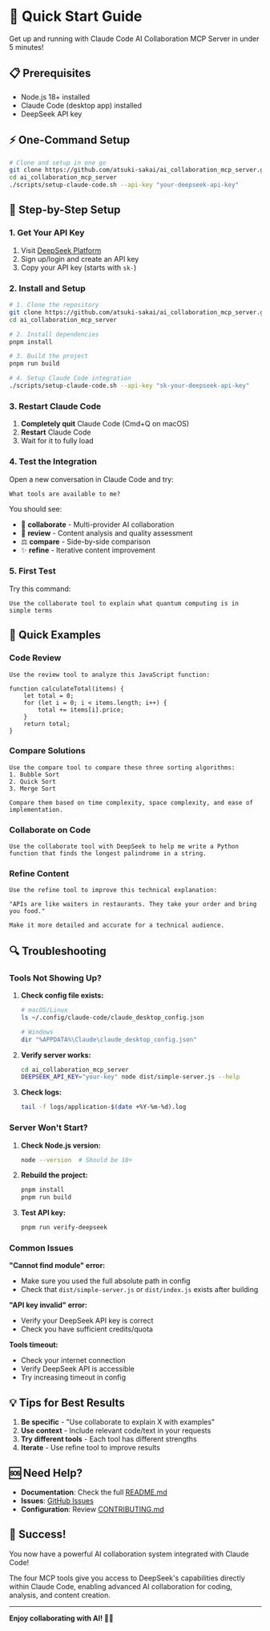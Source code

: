 # 🚀 Quick Start Guide

Get up and running with Claude Code AI Collaboration MCP Server in under 5 minutes!

## 📋 Prerequisites

- Node.js 18+ installed
- Claude Code (desktop app) installed
- DeepSeek API key

## ⚡ One-Command Setup

```bash
# Clone and setup in one go
git clone https://github.com/atsuki-sakai/ai_collaboration_mcp_server.git
cd ai_collaboration_mcp_server
./scripts/setup-claude-code.sh --api-key "your-deepseek-api-key"
```

## 🔧 Step-by-Step Setup

### 1. Get Your API Key

1. Visit [DeepSeek Platform](https://platform.deepseek.com/)
2. Sign up/login and create an API key
3. Copy your API key (starts with `sk-`)

### 2. Install and Setup

```bash
# 1. Clone the repository
git clone https://github.com/atsuki-sakai/ai_collaboration_mcp_server.git
cd ai_collaboration_mcp_server

# 2. Install dependencies
pnpm install

# 3. Build the project
pnpm run build

# 4. Setup Claude Code integration
./scripts/setup-claude-code.sh --api-key "sk-your-deepseek-api-key"
```

### 3. Restart Claude Code

1. **Completely quit** Claude Code (Cmd+Q on macOS)
2. **Restart** Claude Code
3. Wait for it to fully load

### 4. Test the Integration

Open a new conversation in Claude Code and try:

```
What tools are available to me?
```

You should see:
- 🤝 **collaborate** - Multi-provider AI collaboration
- 📝 **review** - Content analysis and quality assessment
- ⚖️ **compare** - Side-by-side comparison
- ✨ **refine** - Iterative content improvement

### 5. First Test

Try this command:

```
Use the collaborate tool to explain what quantum computing is in simple terms
```

## 🎯 Quick Examples

### Code Review
```
Use the review tool to analyze this JavaScript function:

function calculateTotal(items) {
    let total = 0;
    for (let i = 0; i < items.length; i++) {
        total += items[i].price;
    }
    return total;
}
```

### Compare Solutions
```
Use the compare tool to compare these three sorting algorithms:
1. Bubble Sort
2. Quick Sort  
3. Merge Sort

Compare them based on time complexity, space complexity, and ease of implementation.
```

### Collaborate on Code
```
Use the collaborate tool with DeepSeek to help me write a Python function that finds the longest palindrome in a string.
```

### Refine Content
```
Use the refine tool to improve this technical explanation:

"APIs are like waiters in restaurants. They take your order and bring you food."

Make it more detailed and accurate for a technical audience.
```

## 🔍 Troubleshooting

### Tools Not Showing Up?

1. **Check config file exists:**
   ```bash
   # macOS/Linux
   ls ~/.config/claude-code/claude_desktop_config.json
   
   # Windows
   dir "%APPDATA%\Claude\claude_desktop_config.json"
   ```

2. **Verify server works:**
   ```bash
   cd ai_collaboration_mcp_server
   DEEPSEEK_API_KEY="your-key" node dist/simple-server.js --help
   ```

3. **Check logs:**
   ```bash
   tail -f logs/application-$(date +%Y-%m-%d).log
   ```

### Server Won't Start?

1. **Check Node.js version:**
   ```bash
   node --version  # Should be 18+
   ```

2. **Rebuild the project:**
   ```bash
   pnpm install
   pnpm run build
   ```

3. **Test API key:**
   ```bash
   pnpm run verify-deepseek
   ```

### Common Issues

**"Cannot find module" error:**
- Make sure you used the full absolute path in config
- Check that `dist/simple-server.js` or `dist/index.js` exists after building

**"API key invalid" error:**
- Verify your DeepSeek API key is correct
- Check you have sufficient credits/quota

**Tools timeout:**
- Check your internet connection
- Verify DeepSeek API is accessible
- Try increasing timeout in config

## 💡 Tips for Best Results

1. **Be specific** - "Use collaborate to explain X with examples"
2. **Use context** - Include relevant code/text in your requests
3. **Try different tools** - Each tool has different strengths
4. **Iterate** - Use refine tool to improve results

## 🆘 Need Help?

- **Documentation**: Check the full [README.md](README.md)
- **Issues**: [GitHub Issues](https://github.com/atsuki-sakai/ai_collaboration_mcp_server/issues)
- **Configuration**: Review [CONTRIBUTING.md](CONTRIBUTING.md)

## 🎉 Success!

You now have a powerful AI collaboration system integrated with Claude Code! 

The four MCP tools give you access to DeepSeek's capabilities directly within Claude Code, enabling advanced AI collaboration for coding, analysis, and content creation.

---

**Enjoy collaborating with AI! 🤖✨**